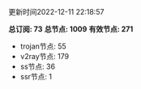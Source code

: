 更新时间2022-12-11 22:18:57

**总订阅: 73**
**总节点: 1009**
**有效节点: 271**
- trojan节点: 55
- v2ray节点: 179
- ss节点: 36
- ssr节点: 1
